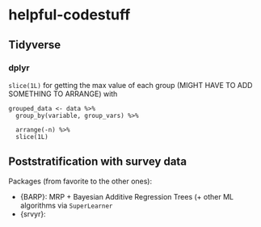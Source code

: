 # helpful-codestuff

## Tidyverse 

### dplyr 

`slice(1L)` for getting the max value of each group (MIGHT HAVE TO ADD SOMETHING TO ARRANGE) with

```
grouped_data <- data %>% 
  group_by(variable, group_vars) %>%
  
  arrange(-n) %>% 
  slice(1L)
```

## Poststratification with survey data 

Packages (from favorite to the other ones): 

- {BARP}: MRP + Bayesian Additive Regression Trees (+ other ML algorithms via `SuperLearner`
- {srvyr}: 
